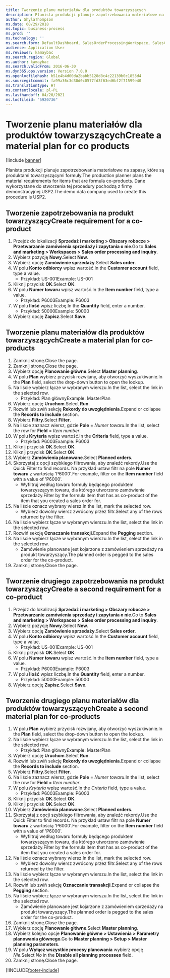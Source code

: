```yaml
---
title: Tworzenie planu materiałów dla produktów towarzyszących
description: Planista produkcji planuje zapotrzebowania materiałowe na zapasy, które są produktami towarzyszącymi formuły.
author: ShylaThompson
ms.date: 08/29/2018
ms.topic: business-process
ms.prod: ''
ms.technology: ''
ms.search.form: DefaultDashboard, SalesOrderProcessingWorkspace, SalesCreateOrder, SalesTable, ReqCreatePlanWorkspace, ReqTransPlanCard, SysQueryForm, ReqTransPo
audience: Application User
ms.reviewer: kamaybac
ms.search.region: Global
ms.author: kamaybac
ms.search.validFrom: 2016-06-30
ms.dyn365.ops.version: Version 7.0.0
ms.openlocfilehash: b51e4b4d00da2babb5128d8c4c22139b0c1853d4
ms.sourcegitcommit: fa99a36c3d30d0c0577fd3f63ed6bf2f71599e40
ms.translationtype: HT
ms.contentlocale: pl-PL
ms.lasthandoff: 04/20/2021
ms.locfileid: "5920736"
---
```

# <a name="create-a-material-plan-for-co-products"></a><span data-ttu-id="5baa5-103">Tworzenie planu materiałów dla produktów towarzyszących</span><span class="sxs-lookup"><span data-stu-id="5baa5-103">Create a material plan for co products</span></span>

[!include [banner](../../includes/banner.md)]

<span data-ttu-id="5baa5-104">Planista produkcji planuje zapotrzebowania materiałowe na zapasy, które są produktami towarzyszącymi formuły.</span><span class="sxs-lookup"><span data-stu-id="5baa5-104">The production planner plans the material requirements for items that are formula co-products.</span></span> <span data-ttu-id="5baa5-105">Dane wykorzystane do stworzenia tej procedury pochodzą z firmy demonstracyjnej USP2.</span><span class="sxs-lookup"><span data-stu-id="5baa5-105">The demo data company used to create this procedure is USP2.</span></span>

## <a name="create-requirement-for-a-co-product"></a><span data-ttu-id="5baa5-106">Tworzenie zapotrzebowania na produkt towarzyszący</span><span class="sxs-lookup"><span data-stu-id="5baa5-106">Create requirement for a co-product</span></span>

1. <span data-ttu-id="5baa5-107">Przejdź do lokalizacji **Sprzedaż i marketing \> Obszary robocze \> Przetwarzanie zamówienia sprzedaży i zapytania o nie**.</span><span class="sxs-lookup"><span data-stu-id="5baa5-107">Go to **Sales and marketing \> Workspaces \> Sales order processing and inquiry**.</span></span>
1. <span data-ttu-id="5baa5-108">Wybierz pozycję **Nowy**.</span><span class="sxs-lookup"><span data-stu-id="5baa5-108">Select **New**.</span></span>
1. <span data-ttu-id="5baa5-109">Wybierz opcję **Zamówienie sprzedaży**.</span><span class="sxs-lookup"><span data-stu-id="5baa5-109">Select **Sales order**.</span></span>
1. <span data-ttu-id="5baa5-110">W polu **Konto odbiorcy** wpisz wartość.</span><span class="sxs-lookup"><span data-stu-id="5baa5-110">In the **Customer account** field, type a value.</span></span>
    * <span data-ttu-id="5baa5-111">Przykład: US-001</span><span class="sxs-lookup"><span data-stu-id="5baa5-111">Example: US-001</span></span>  
1. <span data-ttu-id="5baa5-112">Kliknij przycisk **OK**.</span><span class="sxs-lookup"><span data-stu-id="5baa5-112">Select **OK**.</span></span>
1. <span data-ttu-id="5baa5-113">W polu **Numer towaru** wpisz wartość.</span><span class="sxs-lookup"><span data-stu-id="5baa5-113">In the **Item number** field, type a value.</span></span>
    * <span data-ttu-id="5baa5-114">Przykład: P6003</span><span class="sxs-lookup"><span data-stu-id="5baa5-114">Example: P6003</span></span>  
1. <span data-ttu-id="5baa5-115">W polu **Ilość** wpisz liczbę.</span><span class="sxs-lookup"><span data-stu-id="5baa5-115">In the **Quantity** field, enter a number.</span></span>
    * <span data-ttu-id="5baa5-116">Przykład: 50000</span><span class="sxs-lookup"><span data-stu-id="5baa5-116">Example: 50000</span></span>  
1. <span data-ttu-id="5baa5-117">Wybierz opcję **Zapisz**.</span><span class="sxs-lookup"><span data-stu-id="5baa5-117">Select **Save**.</span></span>

## <a name="create-a-material-plan-for-co-products"></a><span data-ttu-id="5baa5-118">Tworzenie planu materiałów dla produktów towarzyszących</span><span class="sxs-lookup"><span data-stu-id="5baa5-118">Create a material plan for co-products</span></span>

1. <span data-ttu-id="5baa5-119">Zamknij stronę.</span><span class="sxs-lookup"><span data-stu-id="5baa5-119">Close the page.</span></span>
1. <span data-ttu-id="5baa5-120">Zamknij stronę.</span><span class="sxs-lookup"><span data-stu-id="5baa5-120">Close the page.</span></span>
1. <span data-ttu-id="5baa5-121">Wybierz opcję **Planowanie główne**.</span><span class="sxs-lookup"><span data-stu-id="5baa5-121">Select **Master planning**.</span></span>
1. <span data-ttu-id="5baa5-122">W polu **Plan** wybierz przycisk rozwijany, aby otworzyć wyszukiwanie.</span><span class="sxs-lookup"><span data-stu-id="5baa5-122">In the **Plan** field, select the drop-down button to open the lookup.</span></span>
1. <span data-ttu-id="5baa5-123">Na liście wybierz łącze w wybranym wierszu.</span><span class="sxs-lookup"><span data-stu-id="5baa5-123">In the list, select the link in the selected row.</span></span>
    * <span data-ttu-id="5baa5-124">Przykład: Plan główny</span><span class="sxs-lookup"><span data-stu-id="5baa5-124">Example: MasterPlan</span></span>  
1. <span data-ttu-id="5baa5-125">Wybierz opcję **Uruchom**.</span><span class="sxs-lookup"><span data-stu-id="5baa5-125">Select **Run**.</span></span>
1. <span data-ttu-id="5baa5-126">Rozwiń lub zwiń sekcję **Rekordy do uwzględnienia**.</span><span class="sxs-lookup"><span data-stu-id="5baa5-126">Expand or collapse the **Records to include** section.</span></span>
1. <span data-ttu-id="5baa5-127">Wybierz **Filtry**.</span><span class="sxs-lookup"><span data-stu-id="5baa5-127">Select **Filter**.</span></span>
1. <span data-ttu-id="5baa5-128">Na liście zaznacz wiersz, gdzie **Pole** = *Numer towaru*.</span><span class="sxs-lookup"><span data-stu-id="5baa5-128">In the list, select the row for **Field** = *Item number*.</span></span>
1. <span data-ttu-id="5baa5-129">W polu **Kryteria** wpisz wartość.</span><span class="sxs-lookup"><span data-stu-id="5baa5-129">In the **Criteria** field, type a value.</span></span>
    * <span data-ttu-id="5baa5-130">Przykład: P6003</span><span class="sxs-lookup"><span data-stu-id="5baa5-130">Example: P6003</span></span>  
1. <span data-ttu-id="5baa5-131">Kliknij przycisk **OK**.</span><span class="sxs-lookup"><span data-stu-id="5baa5-131">Select **OK**.</span></span>
1. <span data-ttu-id="5baa5-132">Kliknij przycisk **OK**.</span><span class="sxs-lookup"><span data-stu-id="5baa5-132">Select **OK**.</span></span>
1. <span data-ttu-id="5baa5-133">Wybierz **Zamówienia planowane**.</span><span class="sxs-lookup"><span data-stu-id="5baa5-133">Select **Planned orders**.</span></span>
1. <span data-ttu-id="5baa5-134">Skorzystaj z opcji szybkiego filtrowania, aby znaleźć rekordy.</span><span class="sxs-lookup"><span data-stu-id="5baa5-134">Use the Quick Filter to find records.</span></span> <span data-ttu-id="5baa5-135">Na przykład ustaw filtr na pole **Numer towaru** z wartością 'P6000'.</span><span class="sxs-lookup"><span data-stu-id="5baa5-135">For example, filter on the **Item number** field with a value of 'P6000'.</span></span>
    * <span data-ttu-id="5baa5-136">Wyfiltruj według towaru formuły będącego produktem towarzyszącym towaru, dla którego utworzono zamówienie sprzedaży.</span><span class="sxs-lookup"><span data-stu-id="5baa5-136">Filter by the formula item that has as co-product of the item that you created a sales order for.</span></span>  
1. <span data-ttu-id="5baa5-137">Na liście oznacz wybrany wiersz.</span><span class="sxs-lookup"><span data-stu-id="5baa5-137">In the list, mark the selected row.</span></span>
    * <span data-ttu-id="5baa5-138">Wybierz dowolny wiersz zwrócony przez filtr.</span><span class="sxs-lookup"><span data-stu-id="5baa5-138">Select any of the rows returned by the filter.</span></span>  
1. <span data-ttu-id="5baa5-139">Na liście wybierz łącze w wybranym wierszu.</span><span class="sxs-lookup"><span data-stu-id="5baa5-139">In the list, select the link in the selected row.</span></span>
1. <span data-ttu-id="5baa5-140">Rozwiń sekcję **Oznaczanie transakcji**.</span><span class="sxs-lookup"><span data-stu-id="5baa5-140">Expand the **Pegging** section.</span></span>
1. <span data-ttu-id="5baa5-141">Na liście wybierz łącze w wybranym wierszu.</span><span class="sxs-lookup"><span data-stu-id="5baa5-141">In the list, select the link in the selected row.</span></span>
    * <span data-ttu-id="5baa5-142">Zamówienie planowane jest kojarzone z zamówieniem sprzedaży na produkt towarzyszący.</span><span class="sxs-lookup"><span data-stu-id="5baa5-142">The planned order is pegged to the sales order for the co-product.</span></span>  
1. <span data-ttu-id="5baa5-143">Zamknij stronę.</span><span class="sxs-lookup"><span data-stu-id="5baa5-143">Close the page.</span></span>

## <a name="create-a-second-requirement-for-a-co-product"></a><span data-ttu-id="5baa5-144">Tworzenie drugiego zapotrzebowania na produkt towarzyszący</span><span class="sxs-lookup"><span data-stu-id="5baa5-144">Create a second requirement for a co-product</span></span>

1. <span data-ttu-id="5baa5-145">Przejdź do lokalizacji **Sprzedaż i marketing \> Obszary robocze \> Przetwarzanie zamówienia sprzedaży i zapytania o nie**.</span><span class="sxs-lookup"><span data-stu-id="5baa5-145">Go to **Sales and marketing \> Workspaces \> Sales order processing and inquiry**.</span></span>
1. <span data-ttu-id="5baa5-146">Wybierz pozycję **Nowy**.</span><span class="sxs-lookup"><span data-stu-id="5baa5-146">Select **New**.</span></span>
1. <span data-ttu-id="5baa5-147">Wybierz opcję **Zamówienie sprzedaży**.</span><span class="sxs-lookup"><span data-stu-id="5baa5-147">Select **Sales order**.</span></span>
1. <span data-ttu-id="5baa5-148">W polu **Konto odbiorcy** wpisz wartość.</span><span class="sxs-lookup"><span data-stu-id="5baa5-148">In the **Customer account** field, type a value.</span></span>
    * <span data-ttu-id="5baa5-149">Przykład: US-001</span><span class="sxs-lookup"><span data-stu-id="5baa5-149">Example: US-001</span></span>  
1. <span data-ttu-id="5baa5-150">Kliknij przycisk **OK**.</span><span class="sxs-lookup"><span data-stu-id="5baa5-150">Select **OK**.</span></span>
1. <span data-ttu-id="5baa5-151">W polu **Numer towaru** wpisz wartość.</span><span class="sxs-lookup"><span data-stu-id="5baa5-151">In the **Item number** field, type a value.</span></span>
    * <span data-ttu-id="5baa5-152">Przykład: P6003</span><span class="sxs-lookup"><span data-stu-id="5baa5-152">Example: P6003</span></span>  
1. <span data-ttu-id="5baa5-153">W polu **Ilość** wpisz liczbę.</span><span class="sxs-lookup"><span data-stu-id="5baa5-153">In the **Quantity** field, enter a number.</span></span>
    * <span data-ttu-id="5baa5-154">Przykład: 50000</span><span class="sxs-lookup"><span data-stu-id="5baa5-154">Example: 50000</span></span>  
1. <span data-ttu-id="5baa5-155">Wybierz opcję **Zapisz**.</span><span class="sxs-lookup"><span data-stu-id="5baa5-155">Select **Save**.</span></span>

## <a name="create-a-second-material-plan-for-co-products"></a><span data-ttu-id="5baa5-156">Tworzenie drugiego planu materiałów dla produktów towarzyszących</span><span class="sxs-lookup"><span data-stu-id="5baa5-156">Create a second material plan for co-products</span></span>

1. <span data-ttu-id="5baa5-157">W polu **Plan** wybierz przycisk rozwijany, aby otworzyć wyszukiwanie.</span><span class="sxs-lookup"><span data-stu-id="5baa5-157">In the **Plan** field, select the drop-down button to open the lookup.</span></span>
2. <span data-ttu-id="5baa5-158">Na liście wybierz łącze w wybranym wierszu.</span><span class="sxs-lookup"><span data-stu-id="5baa5-158">In the list, select the link in the selected row.</span></span>
    * <span data-ttu-id="5baa5-159">Przykład: Plan główny</span><span class="sxs-lookup"><span data-stu-id="5baa5-159">Example: MasterPlan</span></span>  
3. <span data-ttu-id="5baa5-160">Wybierz opcję **Uruchom**.</span><span class="sxs-lookup"><span data-stu-id="5baa5-160">Select **Run**.</span></span>
4. <span data-ttu-id="5baa5-161">Rozwiń lub zwiń sekcję **Rekordy do uwzględnienia**.</span><span class="sxs-lookup"><span data-stu-id="5baa5-161">Expand or collapse the **Records to include** section.</span></span>
5. <span data-ttu-id="5baa5-162">Wybierz **Filtry**.</span><span class="sxs-lookup"><span data-stu-id="5baa5-162">Select **Filter**.</span></span>
6. <span data-ttu-id="5baa5-163">Na liście zaznacz wiersz, gdzie **Pole** = *Numer towaru*.</span><span class="sxs-lookup"><span data-stu-id="5baa5-163">In the list, select the row for **Field** = *Item number*.</span></span>
7. <span data-ttu-id="5baa5-164">W polu *Kryteria* wpisz wartość.</span><span class="sxs-lookup"><span data-stu-id="5baa5-164">In the *Criteria* field, type a value.</span></span>
    * <span data-ttu-id="5baa5-165">Przykład: P6003</span><span class="sxs-lookup"><span data-stu-id="5baa5-165">Example: P6003</span></span>  
8. <span data-ttu-id="5baa5-166">Kliknij przycisk **OK**.</span><span class="sxs-lookup"><span data-stu-id="5baa5-166">Select **OK**.</span></span>
9. <span data-ttu-id="5baa5-167">Kliknij przycisk **OK**.</span><span class="sxs-lookup"><span data-stu-id="5baa5-167">Select **OK**.</span></span>
10. <span data-ttu-id="5baa5-168">Wybierz **Zamówienia planowane**.</span><span class="sxs-lookup"><span data-stu-id="5baa5-168">Select **Planned orders**.</span></span>
11. <span data-ttu-id="5baa5-169">Skorzystaj z opcji szybkiego filtrowania, aby znaleźć rekordy.</span><span class="sxs-lookup"><span data-stu-id="5baa5-169">Use the Quick Filter to find records.</span></span> <span data-ttu-id="5baa5-170">Na przykład ustaw filtr na pole **Numer towaru** z wartością 'P6000'.</span><span class="sxs-lookup"><span data-stu-id="5baa5-170">For example, filter on the **Item number** field with a value of 'P6000'.</span></span>
    * <span data-ttu-id="5baa5-171">Wyfiltruj według towaru formuły będącego produktem towarzyszącym towaru, dla którego utworzono zamówienie sprzedaży.</span><span class="sxs-lookup"><span data-stu-id="5baa5-171">Filter by the formula item that has as co-product of the item that you created a sales order for.</span></span>  
12. <span data-ttu-id="5baa5-172">Na liście oznacz wybrany wiersz.</span><span class="sxs-lookup"><span data-stu-id="5baa5-172">In the list, mark the selected row.</span></span>
    * <span data-ttu-id="5baa5-173">Wybierz dowolny wiersz zwrócony przez filtr.</span><span class="sxs-lookup"><span data-stu-id="5baa5-173">Select any of the rows returned by the filter.</span></span>  
13. <span data-ttu-id="5baa5-174">Na liście wybierz łącze w wybranym wierszu.</span><span class="sxs-lookup"><span data-stu-id="5baa5-174">In the list, select the link in the selected row.</span></span>
14. <span data-ttu-id="5baa5-175">Rozwiń lub zwiń sekcję **Oznaczanie transakcji**.</span><span class="sxs-lookup"><span data-stu-id="5baa5-175">Expand or collapse the **Pegging** section.</span></span>
15. <span data-ttu-id="5baa5-176">Na liście wybierz łącze w wybranym wierszu.</span><span class="sxs-lookup"><span data-stu-id="5baa5-176">In the list, select the link in the selected row.</span></span>
    * <span data-ttu-id="5baa5-177">Zamówienie planowane jest kojarzone z zamówieniem sprzedaży na produkt towarzyszący.</span><span class="sxs-lookup"><span data-stu-id="5baa5-177">The planned order is pegged to the sales order for the co-product.</span></span>  
16. <span data-ttu-id="5baa5-178">Zamknij stronę.</span><span class="sxs-lookup"><span data-stu-id="5baa5-178">Close the page.</span></span>
17. <span data-ttu-id="5baa5-179">Wybierz opcję **Planowanie główne**.</span><span class="sxs-lookup"><span data-stu-id="5baa5-179">Select **Master planning**.</span></span>
18. <span data-ttu-id="5baa5-180">Wybierz kolejno opcje **Planowanie główne \> Ustawienia \> Parametry planowania głównego**.</span><span class="sxs-lookup"><span data-stu-id="5baa5-180">Go to **Master planning \> Setup \> Master planning parameters**.</span></span>
19. <span data-ttu-id="5baa5-181">W polu **Wyłącz wszystkie procesy planowania** wybierz opcję *Nie*.</span><span class="sxs-lookup"><span data-stu-id="5baa5-181">Select *No* in the **Disable all planning processes** field.</span></span>
20. <span data-ttu-id="5baa5-182">Zamknij stronę.</span><span class="sxs-lookup"><span data-stu-id="5baa5-182">Close the page.</span></span>


[!INCLUDE[footer-include](../../../includes/footer-banner.md)]